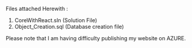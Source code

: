 Files attached Herewith :
  1. CoreWithReact.sln (Solution File)
  2. Object_Creation.sql (Database creation file)
  
 
 Please note that I am having difficulty publishing my website on AZURE.

